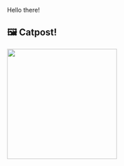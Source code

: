 Hello there!



## 🖼️ Catpost!

<sub>
    <img src="https://cdn2.thecatapi.com/images/9ju.jpg" height="256">
</sub>

